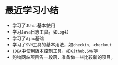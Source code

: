 # 最近学习小结

- 学习了`JUnit`基本使用
- 学习`Java`日志工具，如`Log4J`
- 学习了`Ajax`基础
- 学习了`SVN`工具的基本用法，如`checkin, checkout`
- `IDEA`中使用版本控制工具，如`Github,SVN`等
- 购物网站项目告一段落，准备做一些比较新的项目。